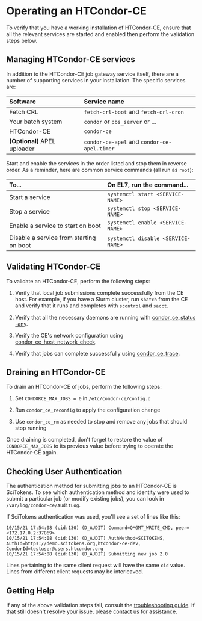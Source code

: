 Operating an HTCondor-CE
========================

To verify that you have a working installation of HTCondor-CE, ensure that all the relevant services are started and
enabled then perform the validation steps below.

Managing HTCondor-CE services
-----------------------------

In addition to the HTCondor-CE job gateway service itself, there are a number of supporting services in your installation.
The specific services are:

| Software                     | Service name                                |
|:-----------------------------|:--------------------------------------------|
| Fetch CRL                    | `fetch-crl-boot` and `fetch-crl-cron`       |
| Your batch system            | `condor` or `pbs_server` or …               |
| HTCondor-CE                  | `condor-ce`                                 |
| **(Optional)** APEL uploader | `condor-ce-apel` and `condor-ce-apel.timer` |

Start and enable the services in the order listed and stop them in reverse order.
As a reminder, here are common service commands (all run as `root`):

| To...                                   | On EL7, run the command...                    |
| :-------------------------------------- | :-------------------------------------------- |
| Start a service                         | `systemctl start <SERVICE-NAME>`              |
| Stop a  service                         | `systemctl stop <SERVICE-NAME>`               |
| Enable a service to start on boot       | `systemctl enable <SERVICE-NAME>`             |
| Disable a service from starting on boot | `systemctl disable <SERVICE-NAME>`            |

Validating HTCondor-CE
----------------------

To validate an HTCondor-CE, perform the following steps:

1. Verify that local job submissions complete successfully from the CE host.
   For example, if you have a Slurm cluster, run `sbatch` from the CE and verify that it runs and completes with
   `scontrol` and `sacct`.

1. Verify that all the necessary daemons are running with
   [condor\_ce\_status -any](troubleshooting/debugging-tools.md#condor_ce_status).

1. Verify the CE's network configuration using
   [condor\_ce\_host\_network\_check](troubleshooting/debugging-tools.md#condor_ce_host_network_check).

1. Verify that jobs can complete successfully using
   [condor\_ce\_trace](troubleshooting/debugging-tools.md#condor_ce_trace).

Draining an HTCondor-CE
-----------------------

To drain an HTCondor-CE of jobs, perform the following steps:

1. Set `CONDORCE_MAX_JOBS = 0` in `/etc/condor-ce/config.d`

1. Run `condor_ce_reconfig` to apply the configuration change

1. Use `condor_ce_rm` as needed to stop and remove any jobs that should stop running

Once draining is completed, don't forget to restore the value of `CONDORCE_MAX_JOBS` to its previous value
before trying to operate the HTCondor-CE again.

Checking User Authentication
----------------------------

The authentication method for submitting jobs to
an HTCondor-CE is SciTokens.
To see which authentication method and identity were used to submit
a particular job (or modify existing jobs), you can look in
`/var/log/condor-ce/AuditLog`.

If SciTokens authentication was used, you'll see a set of lines like this:

```
10/15/21 17:54:08 (cid:130) (D_AUDIT) Command=QMGMT_WRITE_CMD, peer=<172.17.0.2:37869>
10/15/21 17:54:08 (cid:130) (D_AUDIT) AuthMethod=SCITOKENS, AuthId=https://demo.scitokens.org,htcondor-ce-dev, CondorId=testuser@users.htcondor.org
10/15/21 17:54:08 (cid:130) (D_AUDIT) Submitting new job 2.0
```

Lines pertaining to the same client request will have the same `cid` value.
Lines from different client requests may be interleaved.

Getting Help
------------

If any of the above validation steps fail, consult the [troubleshooting guide](troubleshooting/common-issues.md).
If that still doesn't resolve your issue, please [contact us](../index.md#contact-us) for assistance.
